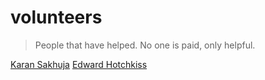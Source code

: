 
# volunteers

> People that have helped. No one is paid, only helpful.

[Karan Sakhuja](http://kevify.com/)
[Edward Hotchkiss](http://forsurerad.com/)
